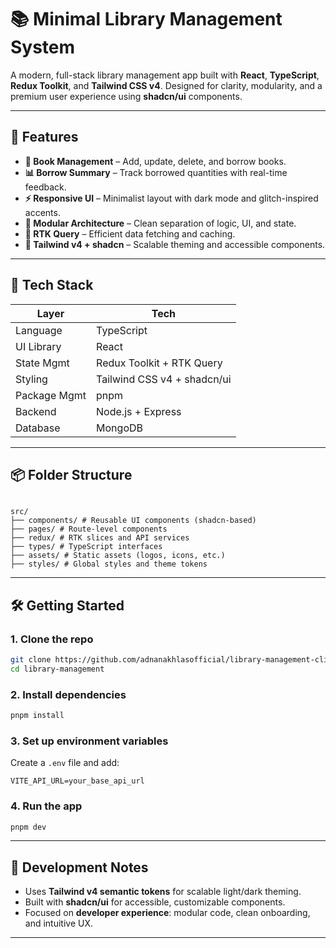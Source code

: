 # 📚 Minimal Library Management System

A modern, full-stack library management app built with **React**, **TypeScript**, **Redux Toolkit**, and **Tailwind CSS v4**. Designed for clarity, modularity, and a premium user experience using **shadcn/ui** components.

---

## 🚀 Features

- **📖 Book Management** – Add, update, delete, and borrow books.
- **📊 Borrow Summary** – Track borrowed quantities with real-time feedback.
- **⚡ Responsive UI** – Minimalist layout with dark mode and glitch-inspired accents.
- **🧩 Modular Architecture** – Clean separation of logic, UI, and state.
- **🔄 RTK Query** – Efficient data fetching and caching.
- **🎨 Tailwind v4 + shadcn** – Scalable theming and accessible components.

---

## 🧱 Tech Stack

| Layer        | Tech                        |
| ------------ | --------------------------- |
| Language     | TypeScript                  |
| UI Library   | React                       |
| State Mgmt   | Redux Toolkit + RTK Query   |
| Styling      | Tailwind CSS v4 + shadcn/ui |
| Package Mgmt | pnpm                        |
| Backend      | Node.js + Express           |
| Database     | MongoDB                     |

---

## 📦 Folder Structure

```

src/
├── components/ # Reusable UI components (shadcn-based)
├── pages/ # Route-level components
├── redux/ # RTK slices and API services
├── types/ # TypeScript interfaces
├── assets/ # Static assets (logos, icons, etc.)
├── styles/ # Global styles and theme tokens

```

---

## 🛠️ Getting Started

### 1. Clone the repo

```bash
git clone https://github.com/adnanakhlasofficial/library-management-client
cd library-management
```

### 2. Install dependencies

```bash
pnpm install
```

### 3. Set up environment variables

Create a `.env` file and add:

```env
VITE_API_URL=your_base_api_url
```

### 4. Run the app

```bash
pnpm dev
```

---

## 🧪 Development Notes

- Uses **Tailwind v4 semantic tokens** for scalable light/dark theming.
- Built with **shadcn/ui** for accessible, customizable components.
- Focused on **developer experience**: modular code, clean onboarding, and intuitive UX.

---
